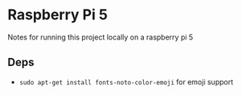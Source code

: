 # Raspberry Pi 5
Notes for running this project locally on a raspberry pi 5

## Deps
- `sudo apt-get install fonts-noto-color-emoji` for emoji support